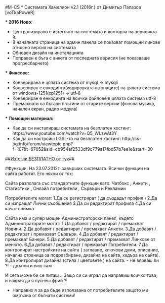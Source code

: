 #M-CS * Системата Хамелион v2.1 (2016г.) от Димитър Папазов [voTkaPoweR]

<strong>* 2016 Ново:</strong>
<ul>
	<li>Централизирано е изтеглято на системата и конторла на верисията ѝ.</li>
	<li>В началната страница на админ панела се показват помощни линове относно версия на системата</li>
	<li>Обновен дизайн на инсталацията</li>
	<li>Поправен е бъга с анкета от последната верисия (не показваше прогресбарчето)</li>
</ul>


<strong>* Фиксове:</strong>
<ul>
	<li>Конверирана е цялата система от mysql -> mysqli</li>
	<li>Конвериран е енкодинга(кодировката на знаците) на цялата система от windows-1251(cp1251) -> utf-8</li>
	<li>Конвериран е енкодинга на всички файлове в цялата система utf-8</li>
	<li>Премахнати са бъгави плъгини от старите версии (фонова музика, начален екран, радио модула)</li>
</ul>


<strong>* Помощен материал:</strong>
<ul>
	<li>Как да си инсталираш системата на безплатен хостинг: https://www.youtube.com/watch?v=Q5_WLzwAt3Y</li>
	<li>Как да си настройш LGSL-то на безплатен хостинг: http://cs-bg.info/forum/viewtopic.php?f=107&t=97052&sid=cb954ef2533df9c779a17fbd57b7ee1e&start=30</li>
</ul>

##[Изтегли БЕЗПЛАТНО от тук](http://vtk.pw/read-80)##


#Функции:
На 23.07.2012г. завърших системата. Всички функции на сайта работят. Ето някои от тях:

Сайта разполага със стандартните функции като: Чатбокс , Анкети , Статистики , Онлайл потребители , Сървъри и Рекламии

Потребителите могат:
1.Да се регистрират ( да създадът профил )
2.Да си изпращат Лични съобшения
3.Да си редактират профила
4.Да си качат снимка

Сайта има и супер мощен Администраторски панел, където Администраторите могат:
1.Да добавят / редактират / премахват Новини.
2.Да добавят / редактират / премахват Анкети.
3.Да добавят / редактират / премахват Сървъри.
4.Да добавят / редактират / премахват Банери.
5.Да добавят / редактират / премахват Линкове от менюто.
6.Да добавят / редактират / премахват Потребители.
7.Да контролират настройките на сайта ( заглавие, ключови думи, описание, начална страница за подразбиране, дизайна на сайта, хедъра на сайта).
8.Да контролират дизайна (стила / цветовете ) на сайта. - Не вярваш ли ?! - дръпни и виш сам 

И сега може би се питаш .. Защо си си играл да направиш всичко това, и накрая да я пуснеш фрий ?!
- Направих я за да бъде използвана от потребителите защото ми омръзна от бъгнати системи!

